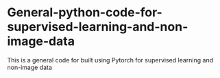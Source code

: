 # General-python-code-for-supervised-learning-and-non-image-data
This is a general code for built using Pytorch for supervised learning and non-image data
